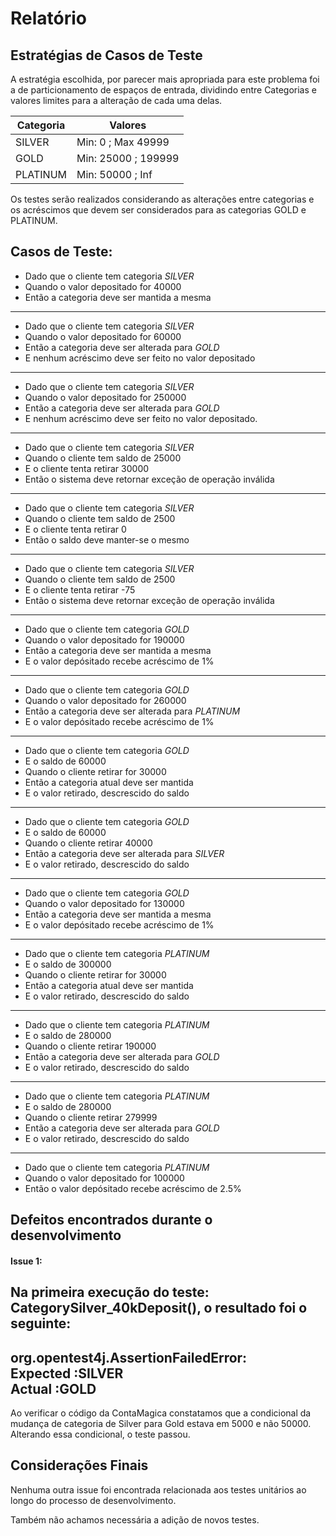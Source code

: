 # Relatório

## Estratégias de Casos de Teste
A estratégia escolhida, por parecer mais apropriada para este problema foi a de particionamento de espaços de entrada, dividindo entre Categorias e valores limites para a alteração de cada uma delas.

Categoria | Valores
----------|--------
SILVER    | Min: 0 ; Max 49999
GOLD      | Min: 25000 ; 199999
PLATINUM  | Min: 50000 ; Inf

Os testes serão realizados considerando as alterações entre categorias e os acréscimos que devem ser considerados para as categorias GOLD e PLATINUM.

## Casos de Teste:

* Dado que o cliente tem categoria *SILVER*
* Quando o valor depositado for 40000
* Então a categoria deve ser mantida a mesma

---

* Dado que o cliente tem categoria *SILVER*
* Quando o valor depositado for 60000
* Então a categoria deve ser alterada para *GOLD*
* E nenhum acréscimo deve ser feito no valor depositado

---
 
* Dado que o cliente tem categoria *SILVER*
* Quando o valor depositado for 250000
* Então a categoria deve ser alterada para *GOLD*
* E nenhum acréscimo deve ser feito no valor depositado.
 
--- 
 
* Dado que o cliente tem categoria *SILVER*
* Quando o cliente tem saldo de 25000
* E o cliente tenta retirar 30000
* Então o sistema deve retornar exceção de operação inválida
  
---
* Dado que o cliente tem categoria *SILVER*
* Quando o cliente tem saldo de 2500
* E o cliente tenta retirar 0
* Então o saldo deve manter-se o mesmo 
---
* Dado que o cliente tem categoria *SILVER*
* Quando o cliente tem saldo de 2500
* E o cliente tenta retirar -75
* Então o sistema deve retornar exceção de operação inválida
---
* Dado que o cliente tem categoria *GOLD*
* Quando o valor depositado for 190000
* Então a categoria deve ser mantida a mesma
* E o valor depósitado recebe acréscimo de 1%

---

* Dado que o cliente tem categoria *GOLD*
* Quando o valor depositado for 260000
* Então a categoria deve ser alterada para *PLATINUM*
* E o valor depósitado recebe acréscimo de 1%

---
* Dado que o cliente tem categoria *GOLD*
* E o saldo de 60000
* Quando o cliente retirar for 30000
* Então a categoria atual deve ser mantida
* E o valor retirado, descrescido do saldo
---
* Dado que o cliente tem categoria *GOLD*
* E o saldo de 60000
* Quando o cliente retirar 40000
* Então a categoria deve ser alterada para *SILVER*
* E o valor retirado, descrescido do saldo
---
* Dado que o cliente tem categoria *GOLD*
* Quando o valor depositado for 130000
* Então a categoria deve ser mantida a mesma
* E o valor depósitado recebe acréscimo de 1%
---
* Dado que o cliente tem categoria *PLATINUM*
* E o saldo de 300000
* Quando o cliente retirar for 30000
* Então a categoria atual deve ser mantida
* E o valor retirado, descrescido do saldo
---
* Dado que o cliente tem categoria *PLATINUM*
* E o saldo de 280000
* Quando o cliente retirar 190000
* Então a categoria deve ser alterada para *GOLD*
* E o valor retirado, descrescido do saldo
---
* Dado que o cliente tem categoria *PLATINUM*
* E o saldo de 280000
* Quando o cliente retirar 279999
* Então a categoria deve ser alterada para *GOLD*
* E o valor retirado, descrescido do saldo
---
* Dado que o cliente tem categoria *PLATINUM*
* Quando o valor depositado for 100000
* Então o valor depósitado recebe acréscimo de 2.5%


## Defeitos encontrados durante o desenvolvimento

#### Issue 1:
Na primeira execução do teste: 
CategorySilver_40kDeposit(), o resultado foi o seguinte:
---
org.opentest4j.AssertionFailedError:  
Expected :SILVER  
Actual   :GOLD
---
Ao verificar o código da ContaMagica constatamos que a condicional da mudança de categoria de Silver para Gold estava em 5000 e não 50000. Alterando essa condicional, o teste passou.

## Considerações Finais

Nenhuma outra issue foi encontrada relacionada aos testes unitários ao longo do processo de desenvolvimento.

Também não achamos necessária a adição de novos testes.